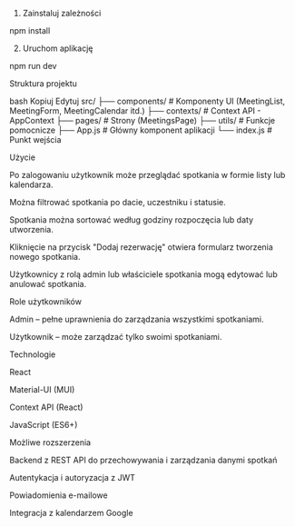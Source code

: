 1. Zainstaluj zależności

npm install

2. Uruchom aplikację

npm run dev

Struktura projektu

bash
Kopiuj
Edytuj
src/
├── components/         # Komponenty UI (MeetingList, MeetingForm, MeetingCalendar itd.)
├── contexts/           # Context API - AppContext
├── pages/              # Strony (MeetingsPage)
├── utils/              # Funkcje pomocnicze
├── App.js              # Główny komponent aplikacji
└── index.js            # Punkt wejścia

Użycie

Po zalogowaniu użytkownik może przeglądać spotkania w formie listy lub kalendarza.

Można filtrować spotkania po dacie, uczestniku i statusie.

Spotkania można sortować według godziny rozpoczęcia lub daty utworzenia.

Kliknięcie na przycisk "Dodaj rezerwację" otwiera formularz tworzenia nowego spotkania.

Użytkownicy z rolą admin lub właściciele spotkania mogą edytować lub anulować spotkania.

Role użytkowników

Admin – pełne uprawnienia do zarządzania wszystkimi spotkaniami.

Użytkownik – może zarządzać tylko swoimi spotkaniami.

Technologie

React

Material-UI (MUI)

Context API (React)

JavaScript (ES6+)

Możliwe rozszerzenia

Backend z REST API do przechowywania i zarządzania danymi spotkań

Autentykacja i autoryzacja z JWT

Powiadomienia e-mailowe

Integracja z kalendarzem Google